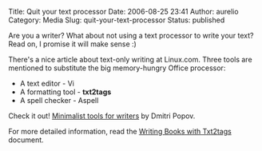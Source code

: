 Title: Quit your text processor
Date: 2006-08-25 23:41
Author: aurelio
Category: Media
Slug: quit-your-text-processor
Status: published

Are you a writer? What about not using a text processor to write your
text? Read on, I promise it will make sense :)

There's a nice article about text-only writing at Linux.com. Three tools
are mentioned to substitute the big memory-hungry Office processor:

-   A text editor - Vi
-   A formatting tool - **txt2tags**
-   A spell checker - Aspell

Check it out! [Minimalist tools for
writers](http://www.linux.com/archive/feed/56506) by Dmitri Popov.

For more detailed information, read the [Writing Books with
Txt2tags](http://txt2tags.org/writing-book.html) document.
